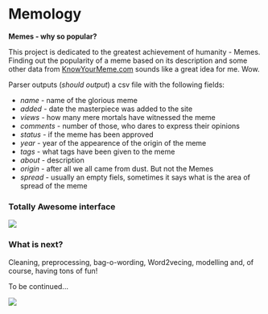 # Memology
**Memes - why so popular?**


This project is dedicated to the greatest achievement of humanity - Memes. Finding out the popularity of a meme based on its description and some other data from [KnowYourMeme.com](http://KnowYourMeme.com) sounds like a great idea for me. Wow.

Parser outputs (*should output*) a csv file with the following fields:
- *name* - name of the glorious meme
- *added* - date the masterpiece was added to the site
- *views* - how many mere mortals have witnessed the meme
- *comments* - number of those, who dares to express their opinions
- *status* - if the meme has been approved
- *year* - year of the appearence of the origin of the meme
- *tags* - what tags have been given to the meme
- *about* - description
- *origin* - after all we all came from dust. But not the Memes
- *spread* - usually an empty fiels, sometimes it says what is the area of spread of the meme


### Totally Awesome interface
![](https://habrastorage.org/files/d64/47e/ac9/d6447eac989f4453839529414b0bc20e.png)

### What is next?
Cleaning, preprocessing, bag-o-wording, Word2vecing, modelling and, of course, having tons of fun!

To be continued...


![](https://lh3.googleusercontent.com/2lV4Nm6oa9_hY2t-9tBbo3RAuEzcraalogZT0oPDmBqic4tWXliMP_PPWMfG4nnr0vxF=h1264)
